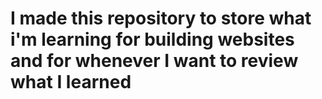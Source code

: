 # I made this repository to store what i'm learning for building websites and for whenever I want to review what I learned 
